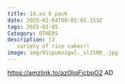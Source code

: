 ```yaml
---
title: 14.xx 6 pack
date: 2025-02-04T09:01:01.153Z
tags: 2025-02-05
Category: OTHERS
description: |2
   variety of rice cakes!! 
image: img/91ipumzigwl._sl1500_.jpg
---
```

https://amzlink.to/az0ljqFicbpO2
AD